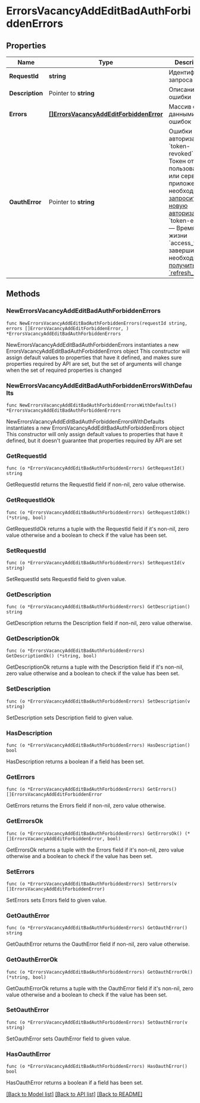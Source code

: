 # ErrorsVacancyAddEditBadAuthForbiddenErrors

## Properties

Name | Type | Description | Notes
------------ | ------------- | ------------- | -------------
**RequestId** | **string** | Идентификатор запроса | 
**Description** | Pointer to **string** | Описание ошибки | [optional] 
**Errors** | [**[]ErrorsVacancyAddEditForbiddenError**](ErrorsVacancyAddEditForbiddenError.md) | Массив с данными ошибок | 
**OauthError** | Pointer to **string** | Ошибки авторизации:   * &#x60;token-revoked&#x60; — Токен отозван пользователем или сервером, приложению необходимо [запросить новую авторизацию](#tag/Avtorizaciya-rabotodatelya/operation/authorize)   * &#x60;token-expired&#x60; — Время жизни &#x60;access_token&#x60; завершилось, необходимо [получить &#x60;refresh_token&#x60;](#tag/Avtorizaciya-rabotodatelya/operation/authorize)  | [optional] 

## Methods

### NewErrorsVacancyAddEditBadAuthForbiddenErrors

`func NewErrorsVacancyAddEditBadAuthForbiddenErrors(requestId string, errors []ErrorsVacancyAddEditForbiddenError, ) *ErrorsVacancyAddEditBadAuthForbiddenErrors`

NewErrorsVacancyAddEditBadAuthForbiddenErrors instantiates a new ErrorsVacancyAddEditBadAuthForbiddenErrors object
This constructor will assign default values to properties that have it defined,
and makes sure properties required by API are set, but the set of arguments
will change when the set of required properties is changed

### NewErrorsVacancyAddEditBadAuthForbiddenErrorsWithDefaults

`func NewErrorsVacancyAddEditBadAuthForbiddenErrorsWithDefaults() *ErrorsVacancyAddEditBadAuthForbiddenErrors`

NewErrorsVacancyAddEditBadAuthForbiddenErrorsWithDefaults instantiates a new ErrorsVacancyAddEditBadAuthForbiddenErrors object
This constructor will only assign default values to properties that have it defined,
but it doesn't guarantee that properties required by API are set

### GetRequestId

`func (o *ErrorsVacancyAddEditBadAuthForbiddenErrors) GetRequestId() string`

GetRequestId returns the RequestId field if non-nil, zero value otherwise.

### GetRequestIdOk

`func (o *ErrorsVacancyAddEditBadAuthForbiddenErrors) GetRequestIdOk() (*string, bool)`

GetRequestIdOk returns a tuple with the RequestId field if it's non-nil, zero value otherwise
and a boolean to check if the value has been set.

### SetRequestId

`func (o *ErrorsVacancyAddEditBadAuthForbiddenErrors) SetRequestId(v string)`

SetRequestId sets RequestId field to given value.


### GetDescription

`func (o *ErrorsVacancyAddEditBadAuthForbiddenErrors) GetDescription() string`

GetDescription returns the Description field if non-nil, zero value otherwise.

### GetDescriptionOk

`func (o *ErrorsVacancyAddEditBadAuthForbiddenErrors) GetDescriptionOk() (*string, bool)`

GetDescriptionOk returns a tuple with the Description field if it's non-nil, zero value otherwise
and a boolean to check if the value has been set.

### SetDescription

`func (o *ErrorsVacancyAddEditBadAuthForbiddenErrors) SetDescription(v string)`

SetDescription sets Description field to given value.

### HasDescription

`func (o *ErrorsVacancyAddEditBadAuthForbiddenErrors) HasDescription() bool`

HasDescription returns a boolean if a field has been set.

### GetErrors

`func (o *ErrorsVacancyAddEditBadAuthForbiddenErrors) GetErrors() []ErrorsVacancyAddEditForbiddenError`

GetErrors returns the Errors field if non-nil, zero value otherwise.

### GetErrorsOk

`func (o *ErrorsVacancyAddEditBadAuthForbiddenErrors) GetErrorsOk() (*[]ErrorsVacancyAddEditForbiddenError, bool)`

GetErrorsOk returns a tuple with the Errors field if it's non-nil, zero value otherwise
and a boolean to check if the value has been set.

### SetErrors

`func (o *ErrorsVacancyAddEditBadAuthForbiddenErrors) SetErrors(v []ErrorsVacancyAddEditForbiddenError)`

SetErrors sets Errors field to given value.


### GetOauthError

`func (o *ErrorsVacancyAddEditBadAuthForbiddenErrors) GetOauthError() string`

GetOauthError returns the OauthError field if non-nil, zero value otherwise.

### GetOauthErrorOk

`func (o *ErrorsVacancyAddEditBadAuthForbiddenErrors) GetOauthErrorOk() (*string, bool)`

GetOauthErrorOk returns a tuple with the OauthError field if it's non-nil, zero value otherwise
and a boolean to check if the value has been set.

### SetOauthError

`func (o *ErrorsVacancyAddEditBadAuthForbiddenErrors) SetOauthError(v string)`

SetOauthError sets OauthError field to given value.

### HasOauthError

`func (o *ErrorsVacancyAddEditBadAuthForbiddenErrors) HasOauthError() bool`

HasOauthError returns a boolean if a field has been set.


[[Back to Model list]](../README.md#documentation-for-models) [[Back to API list]](../README.md#documentation-for-api-endpoints) [[Back to README]](../README.md)


